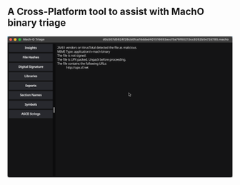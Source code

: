 ## A Cross-Platform tool to assist with MachO binary triage
![Screenshot](https://github.com/Hack-N-Patch/playing_with_go/blob/main/machOTriage/2023-05-07_15-52-41.png)

